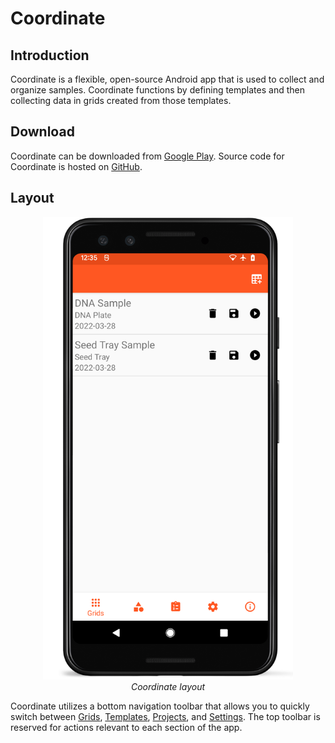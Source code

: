 Coordinate
==========

Introduction
------------

Coordinate is a flexible, open-source Android app that is used to
collect and organize samples. Coordinate functions by defining templates
and then collecting data in grids created from those templates.

Download
--------

Coordinate can be downloaded from [Google
Play](https://play.google.com/store/apps/details?id=org.wheatgenetics.coordinate).
Source code for Coordinate is hosted on
[GitHub](https://github.com/PhenoApps/Coordinate/).

Layout
------

<figure align="center" class="image">
  <img src="_static/images/grid_list_framed.png" width="400px"> 
  <figcaption><i>Coordinate layout</i></figcaption> 
</figure>

Coordinate utilizes a bottom navigation toolbar that allows you to
quickly switch between <a href="#/grids">Grids</a>,
<a href="#/templates">Templates</a>, <a href="#/projects">Projects</a>, and <a href="#/settings">Settings</a>. The top
toolbar is reserved for actions relevant to each section of the app.
